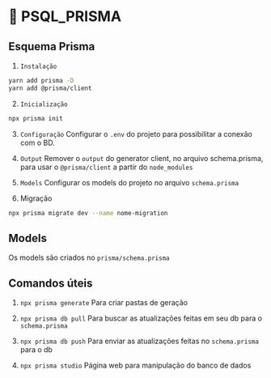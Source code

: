 # 🐘 PSQL_PRISMA

## Esquema Prisma
1. `Instalação`
  ```bash
  yarn add prisma -D
  yarn add @prisma/client
  ```

2. `Inicialização`
  ```bash
  npx prisma init
  ```

3. `Configuração`
  Configurar o `.env` do projeto para possibilitar a conexão com o BD.

4. `Output`
  Remover o `output` do generator client, no arquivo schema.prisma, para usar o `@prisma/client` a partir do `node_modules`

5. `Models`
  Configurar os models do projeto no arquivo `schema.prisma`

6. Migração
  ```bash
  npx prisma migrate dev --name nome-migration
  ```

## Models
Os models são criados no `prisma/schema.prisma`

## Comandos úteis

1. `npx prisma generate`
  Para criar pastas de geração

2. `npx prisma db pull`
  Para buscar as atualizações feitas em seu db para o `schema.prisma`

3. `npx prisma db push`
  Para enviar as atualizações feitas no `schema.prisma` para o db

4. `npx prisma studio`
  Página web para manipulação do banco de dados